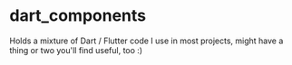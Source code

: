 # dart_components
Holds a mixture of Dart / Flutter code I use in most projects, might have a thing or two you'll find useful, too :)
